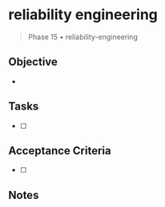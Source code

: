 # reliability engineering

> Phase 15 • reliability-engineering

## Objective
- 

## Tasks
- [ ] 

## Acceptance Criteria
- [ ] 

## Notes

